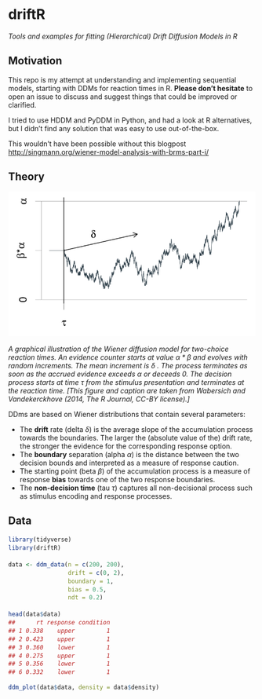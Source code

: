 
# driftR

*Tools and examples for fitting (Hierarchical) Drift Diffusion Models in
R*

## Motivation

This repo is my attempt at understanding and implementing sequential
models, starting with DDMs for reaction times in R. **Please don’t
hesitate** to open an issue to discuss and suggest things that could be
improved or clarified.

I tried to use HDDM and PyDDM in Python, and had a look at R
alternatives, but I didn’t find any solution that was easy to use
out-of-the-box.

This wouldn’t have been possible without this blogpost
<http://singmann.org/wiener-model-analysis-with-brms-part-i/>

## Theory

![Something](man/figures/wiener_example.webp)

*A graphical illustration of the Wiener diffusion model for two-choice
reaction times. An evidence counter starts at value $\alpha*\beta$ and
evolves with random increments. The mean increment is $\delta$ . The
process terminates as soon as the accrued evidence exceeds $\alpha$ or
deceeds 0. The decision process starts at time $\tau$ from the stimulus
presentation and terminates at the reaction time. \[This figure and
caption are taken from Wabersich and Vandekerckhove (2014, The R
Journal, CC-BY license).\]*

DDms are based on Wiener distributions that contain several parameters:

- The **drift** rate (delta $\delta$) is the average slope of the
  accumulation process towards the boundaries. The larger the (absolute
  value of the) drift rate, the stronger the evidence for the
  corresponding response option.
- The **boundary** separation (alpha $\alpha$) is the distance between
  the two decision bounds and interpreted as a measure of response
  caution.
- The starting point (beta $\beta$) of the accumulation process is a
  measure of response **bias** towards one of the two response
  boundaries.
- The **non-decision time** (tau $\tau$) captures all non-decisional
  process such as stimulus encoding and response processes.

## Data

``` r
library(tidyverse)
library(driftR)

data <- ddm_data(n = c(200, 200),
                 drift = c(0, 2),
                 boundary = 1,
                 bias = 0.5,
                 ndt = 0.2)

head(data$data)
##      rt response condition
## 1 0.338    upper         1
## 2 0.423    upper         1
## 3 0.360    lower         1
## 4 0.275    upper         1
## 5 0.356    lower         1
## 6 0.332    lower         1
```

``` r
ddm_plot(data$data, density = data$density)
```
